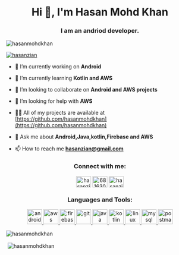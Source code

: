 <h1 align="center">Hi 👋, I'm Hasan Mohd Khan</h1>
<h3 align="center">I am an andriod developer.</h3>

<p align="left"> <img src="https://komarev.com/ghpvc/?username=hasanmohdkhan&label=Profile%20views&color=0e75b6&style=flat" alt="hasanmohdkhan" /> </p>

<p align="left"> <a href="https://twitter.com/hasanzian" target="blank"><img src="https://img.shields.io/twitter/follow/hasanzian?logo=twitter&style=for-the-badge" alt="hasanzian" /></a> </p>

- 🔭 I’m currently working on **Android**

- 🌱 I’m currently learning **Kotlin and AWS**

- 👯 I’m looking to collaborate on **Android and AWS projects**

- 🤝 I’m looking for help with **AWS**

- 👨‍💻 All of my projects are available at [https://github.com/hasanmohdkhan](https://github.com/hasanmohdkhan)

- 💬 Ask me about **Android,Java,kotlin,Firebase and AWS**

- 📫 How to reach me **hasanzian@gmail.com**

<h3 align="center">Connect with me:</h3>
<p align="center">
<a href="https://twitter.com/hasanzian" target="blank"><img align="center" src="https://cdn.jsdelivr.net/npm/simple-icons@3.0.1/icons/twitter.svg" alt="hasanzian" height="30" width="40" /></a>
<a href="https://stackoverflow.com/users/6816307" target="blank"><img align="center" src="https://cdn.jsdelivr.net/npm/simple-icons@3.0.1/icons/stackoverflow.svg" alt="6816307" height="30" width="40" /></a>
<a href="https://www.hackerrank.com/hasanzian" target="blank"><img align="center" src="https://cdn.jsdelivr.net/npm/simple-icons@3.0.1/icons/hackerrank.svg" alt="hasanzian" height="30" width="40" /></a>
</p>

<h3 align="center">Languages and Tools:</h3>
<p align="center"> <a href="https://developer.android.com" target="_blank"> <img src="https://devicons.github.io/devicon/devicon.git/icons/android/android-original-wordmark.svg" alt="android" width="40" height="40"/> </a> <a href="https://aws.amazon.com" target="_blank"> 
  <img src="https://iconape.com/wp-content/png_logo_vector/amazon-web-services-aws-logo.png" alt="aws" width="40" height="40"/> </a> <a href="https://firebase.google.com/" target="_blank"> <img src="https://www.vectorlogo.zone/logos/firebase/firebase-icon.svg" alt="firebase" width="40" height="40"/> </a> <a href="https://git-scm.com/" target="_blank"> <img src="https://www.vectorlogo.zone/logos/git-scm/git-scm-icon.svg" alt="git" width="40" height="40"/> </a> <a href="https://www.java.com" target="_blank"> <img src="https://devicons.github.io/devicon/devicon.git/icons/java/java-original-wordmark.svg" alt="java" width="40" height="40"/> </a> <a href="https://kotlinlang.org" target="_blank"> <img src="https://www.vectorlogo.zone/logos/kotlinlang/kotlinlang-icon.svg" alt="kotlin" width="40" height="40"/> </a> <a href="https://www.linux.org/" target="_blank"> <img src="https://devicons.github.io/devicon/devicon.git/icons/linux/linux-original.svg" alt="linux" width="40" height="40"/> </a> <a href="https://www.mysql.com/" target="_blank"> <img src="https://devicons.github.io/devicon/devicon.git/icons/mysql/mysql-original-wordmark.svg" alt="mysql" width="40" height="40"/> </a> <a href="https://postman.com" target="_blank"> <img src="https://www.vectorlogo.zone/logos/getpostman/getpostman-icon.svg" alt="postman" width="40" height="40"/> </a> </p>

<p><img align="center" src="https://github-readme-stats.vercel.app/api/top-langs?username=hasanmohdkhan&show_icons=true&locale=en&layout=compact" alt="hasanmohdkhan" /></p>

<p>&nbsp;<img align="center" src="https://github-readme-stats.vercel.app/api?username=hasanmohdkhan&show_icons=true&locale=en" alt="hasanmohdkhan" /></p>

